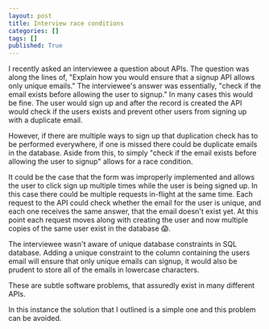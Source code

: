 ```yaml
---
layout: post
title: Interview race conditions
categories: []
tags: []
published: True
---
```


I recently asked an interviewee a question about APIs. The question was along the lines of, "Explain how you would ensure that a signup API allows only unique emails." The interviewee's answer was essentially, "check if the email exists before allowing the user to signup." In many cases this would be fine. The user would sign up and after the record is created the API would check if the users exists and prevent other users from signing up with a duplicate email.

However, if there are multiple ways to sign up that duplication check has to be performed everywhere, if one is missed there could be duplicate emails in the database. Aside from this, to simply "check if the email exists before allowing the user to signup" allows for a race condition.

It could be the case that the form was improperly implemented and allows the user to click sign up multiple times while the user is being signed up. In this case there could be multiple requests in-flight at the same time. Each request to the API could check whether the email for the user is unique, and each one receives the same answer, that the email doesn't exist yet. At this point each request moves along with creating the user and now multiple copies of the same user exist in the database 😱.

The interviewee wasn't aware of unique database constraints in SQL database. Adding a unique constraint to the column containing the users email will ensure that only unique emails can signup, it would also be prudent to store all of the emails in lowercase characters.

These are subtle software problems, that assuredly exist in many different APIs.

In this instance the solution that I outlined is a simple one and this problem can be avoided.
